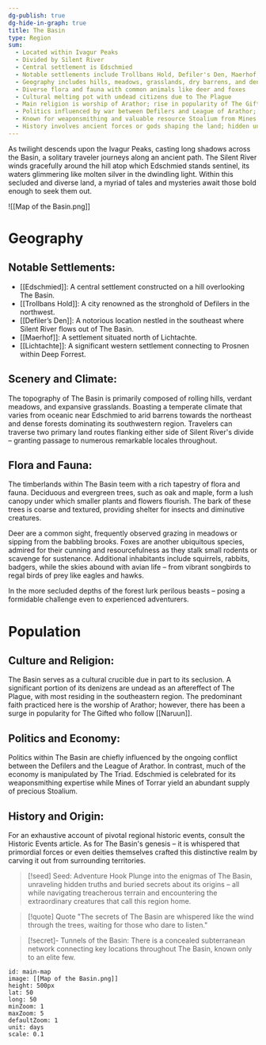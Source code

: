 ```yaml
---
dg-publish: true
dg-hide-in-graph: true
title: The Basin
type: Region
sum:
  - Located within Ivagur Peaks
  - Divided by Silent River
  - Central settlement is Edschmied
  - Notable settlements include Trollbans Hold, Defiler's Den, Maerhof, and Lichtachte
  - Geography includes hills, meadows, grasslands, dry barrens, and dense forests
  - Diverse flora and fauna with common animals like deer and foxes
  - Cultural melting pot with undead citizens due to The Plague
  - Main religion is worship of Arathor; rise in popularity of The Gifted who follow Naruun
  - Politics influenced by war between Defilers and League of Arathor; economy controlled by The Triad
  - Known for weaponsmithing and valuable resource Stoalium from Mines of Torrar
  - History involves ancient forces or gods shaping the land; hidden underground network connects key locations
---
```


As twilight descends upon the Ivagur Peaks, casting long shadows across the Basin, a solitary traveler journeys along an ancient path. The Silent River winds gracefully around the hill atop which Edschmied stands sentinel, its waters glimmering like molten silver in the dwindling light. Within this secluded and diverse land, a myriad of tales and mysteries await those bold enough to seek them out.

![[Map of the Basin.png]]

# Geography
## Notable Settlements:
- [[Edschmied]]: A central settlement constructed on a hill overlooking The Basin.
- [[Trollbans Hold]]: A city renowned as the stronghold of Defilers in the northwest.
- [[Defiler’s Den]]: A notorious location nestled in the southeast where Silent River flows out of The Basin.
- [[Maerhof]]: A settlement situated north of Lichtachte.
- [[Lichtachte]]: A significant western settlement connecting to Prosnen within Deep Forrest.

## Scenery and Climate:
The topography of The Basin is primarily composed of rolling hills, verdant meadows, and expansive grasslands. Boasting a temperate climate that varies from oceanic near Edschmied to arid barrens towards the northeast and dense forests dominating its southwestern region. Travelers can traverse two primary land routes flanking either side of Silent River's divide – granting passage to numerous remarkable locales throughout.

## Flora and Fauna:
The timberlands within The Basin teem with a rich tapestry of flora and fauna. Deciduous and evergreen trees, such as oak and maple, form a lush canopy under which smaller plants and flowers flourish. The bark of these trees is coarse and textured, providing shelter for insects and diminutive creatures.

Deer are a common sight, frequently observed grazing in meadows or sipping from the babbling brooks. Foxes are another ubiquitous species, admired for their cunning and resourcefulness as they stalk small rodents or scavenge for sustenance. Additional inhabitants include squirrels, rabbits, badgers, while the skies abound with avian life – from vibrant songbirds to regal birds of prey like eagles and hawks.

In the more secluded depths of the forest lurk perilous beasts – posing a formidable challenge even to experienced adventurers.

# Population
## Culture and Religion:
The Basin serves as a cultural crucible due in part to its seclusion. A significant portion of its denizens are undead as an aftereffect of The Plague, with most residing in the southeastern region. The predominant faith practiced here is the worship of Arathor; however, there has been a surge in popularity for The Gifted who follow [[Naruun]].

## Politics and Economy:
Politics within The Basin are chiefly influenced by the ongoing conflict between the Defilers and the League of Arathor. In contrast, much of the economy is manipulated by The Triad. Edschmied is celebrated for its weaponsmithing expertise while Mines of Torrar yield an abundant supply of precious Stoalium.

## History and Origin:
For an exhaustive account of pivotal regional historic events, consult the Historic Events article. As for The Basin's genesis – it is whispered that primordial forces or even deities themselves crafted this distinctive realm by carving it out from surrounding territories.

> [!seed] Seed: Adventure Hook
> Plunge into the enigmas of The Basin, unraveling hidden truths and buried secrets about its origins – all while navigating treacherous terrain and encountering the extraordinary creatures that call this region home.

> [!quote] Quote
> "The secrets of The Basin are whispered like the wind through the trees, waiting for those who dare to listen."

>[!secret]- 
> Tunnels of the Basin: There is a concealed subterranean network connecting key locations throughout The Basin, known only to an elite few.


```leaflet
id: main-map
image: [[Map of the Basin.png]]
height: 500px
lat: 50
long: 50
minZoom: 1
maxZoom: 5
defaultZoom: 1
unit: days
scale: 0.1
```


